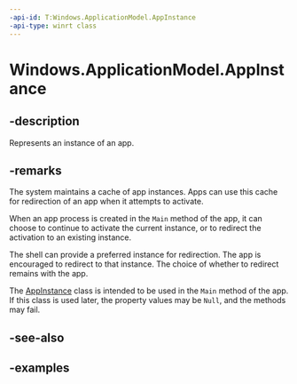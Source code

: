 ```yaml
---
-api-id: T:Windows.ApplicationModel.AppInstance
-api-type: winrt class
---
```


<!-- Class syntax.
public class AppInstance 
-->

# Windows.ApplicationModel.AppInstance

## -description
Represents an instance of an app. 

## -remarks
The system maintains a cache of app instances.
Apps can use this cache for redirection of an app when it attempts to activate. 

When an app process is created in the `Main` method of the app, it can choose to continue to activate the current instance, or to redirect the activation to an existing instance.

The shell can provide a preferred instance for redirection.
The app is encouraged to redirect to that instance. 
The choice of whether to redirect remains with the app.

The [AppInstance](AppInstance.md) class is intended to be used in the `Main` method of the app.
If this class is used later, the property values may be `Null`, and the methods may fail.

## -see-also

## -examples

